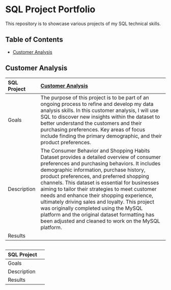 # SQL Project Portfolio

This repository is to showcase various projects of my SQL technical skills.

## Table of Contents
- [Customer Analysis](#customer-analysis)


## Customer Analysis

| SQL Project | [Customer Analysis](https://github.com/jasondo-da/SQL_Portfolio/tree/main/customer_analysis) |
| :------------- | :------------ |
| Goals | The purpose of this project is to be part of an ongoing process to refine and develop my data analysis skills. In this customer analysis, I will use SQL to discover new insights within the dataset to better understand the customers and their purchasing preferences. Key areas of focus include finding the primary demographic, and their product preferences. |
| Description | The Consumer Behavior and Shopping Habits Dataset provides a detailed overview of consumer preferences and purchasing behaviors. It includes demographic information, purchase history, product preferences, and preferred shopping channels. This dataset is essential for businesses aiming to tailor their strategies to meet customer needs and enhance their shopping experience, ultimately driving sales and loyalty. This project was originally completed using the MySQL platform and the original dataset formatting has been adjusted and cleaned to work on the MySQL platform. |
| Results |  |


##

| SQL Project | []() |
| :------------- | :------------ |
| Goals |  |
| Description |  |
| Results |  |
